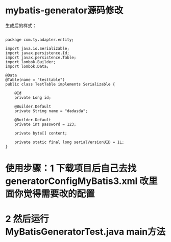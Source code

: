 ﻿# mybatis-generator源码修改

生成后的样式：
```

package com.ty.adapter.entity;

import java.io.Serializable;
import javax.persistence.Id;
import javax.persistence.Table;
import lombok.Builder;
import lombok.Data;

@Data
@Table(name = "testtable")
public class TestTable implements Serializable {

    @Id
    private Long id;

    @Builder.Default
    private String name = "dadasda";

    @Builder.Default
    private int password = 123;

    private byte[] content;

    private static final long serialVersionUID = 1L;
}
```
# 使用步骤：1 下载项目后自己去找 generatorConfigMyBatis3.xml 改里面你觉得需要改的配置
# 2 然后运行 MyBatisGeneratorTest.java main方法
